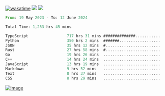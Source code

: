 [![wakatime](https://wakatime.com/badge/user/00eead22-fb14-4dd0-ab8a-3625cafbd50d.svg)](https://wakatime.com/@00eead22-fb14-4dd0-ab8a-3625cafbd50d)
![](https://komarev.com/ghpvc/?username=flatypus)
![](https://pixel.flatypus.me/flatypus?type=tracker)
<!--START_SECTION:waka-->

```rust
From: 19 May 2023 - To: 12 June 2024

Total Time: 1,253 hrs 45 mins

TypeScript                 717 hrs 31 mins ##############...........   57.01 %
Python                     350 hrs 2 mins  #######..................   27.81 %
JSON                       35 hrs 12 mins  #........................   02.80 %
Rust                       27 hrs 58 mins  #........................   02.22 %
Go                         19 hrs 26 mins  .........................   01.54 %
C++                        14 hrs 24 mins  .........................   01.14 %
JavaScript                 13 hrs 19 mins  .........................   01.06 %
Markdown                   9 hrs 52 mins   .........................   00.78 %
Text                       8 hrs 37 mins   .........................   00.68 %
CSS                        8 hrs 29 mins   .........................   00.67 %
```

<!--END_SECTION:waka-->
[<img alt="image" src="https://github.com/flatypus/flatypus/assets/68029599/0a302dc1-501c-43a0-ae8d-37ec4817f3bd">](https://flatypus.me)

